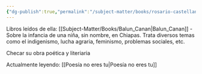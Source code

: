 ```yaml
---
{"dg-publish":true,"permalink":"/subject-matter/books/rosario-castellanos/"}
---
```


Libros leídos de ella: 
[[Subject-Matter/Books/Balun_Canan\|Balun_Canan]] - Sobre la infancia de una niña, sin nombre, en Chiapas. Trata diversos temas como el indigenismo, lucha agraria, feminismo, problemas sociales, etc. 

Checar su obra poética y literiaria

Actualmente leyendo: [[Poesía no eres tu\|Poesía no eres tu]]
